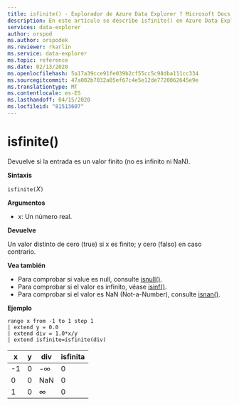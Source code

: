 ```yaml
---
title: isfinite() - Explorador de Azure Data Explorer ? Microsoft Docs
description: En este artículo se describe isfinite() en Azure Data Explorer.
services: data-explorer
author: orspod
ms.author: orspodek
ms.reviewer: rkarlin
ms.service: data-explorer
ms.topic: reference
ms.date: 02/13/2020
ms.openlocfilehash: 5a17a39cce91fe039b2cf55cc5c98dba111cc334
ms.sourcegitcommit: 47a002b7032a05ef67c4e5e12de7720062645e9e
ms.translationtype: MT
ms.contentlocale: es-ES
ms.lasthandoff: 04/15/2020
ms.locfileid: "81513607"
---
```

# <a name="isfinite"></a>isfinite()

Devuelve si la entrada es un valor finito (no es infinito ni NaN).

**Sintaxis**

`isfinite(`*X*`)`

**Argumentos**

* *x*: Un número real.

**Devuelve**

Un valor distinto de cero (true) si x es finito; y cero (falso) en caso contrario.

**Vea también**

* Para comprobar si value es null, consulte [isnull()](isnullfunction.md).
* Para comprobar si el valor es infinito, véase [isinf()](isinffunction.md).
* Para comprobar si el valor es NaN (Not-a-Number), consulte [isnan()](isnanfunction.md).

**Ejemplo**

```kusto
range x from -1 to 1 step 1
| extend y = 0.0
| extend div = 1.0*x/y
| extend isfinite=isfinite(div)
```

|x|y|div|isfinita|
|---|---|---|---|
|-1|0|-∞|0|
|0|0|NaN|0|
|1|0|∞|0|